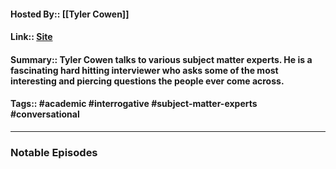 #### Hosted By::  [[Tyler Cowen]]
#### Link::  [Site](https://conversationswithtyler.com/)
#### Summary::  Tyler Cowen talks to various subject matter experts. He is a fascinating hard hitting interviewer who asks some of the most interesting and piercing questions the people ever come across.
#### Tags::  #academic #interrogative #subject-matter-experts #conversational 

---

### Notable Episodes